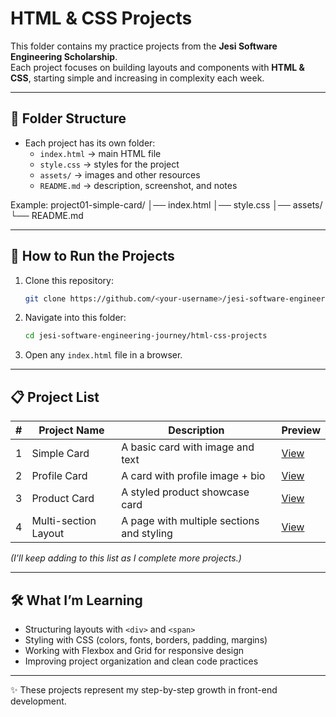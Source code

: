 # HTML & CSS Projects

This folder contains my practice projects from the **Jesi Software Engineering Scholarship**.  
Each project focuses on building layouts and components with **HTML & CSS**, starting simple and increasing in complexity each week.

---

## 📂 Folder Structure

- Each project has its own folder:
  - `index.html` → main HTML file
  - `style.css` → styles for the project
  - `assets/` → images and other resources
  - `README.md` → description, screenshot, and notes

Example:
project01-simple-card/
│── index.html
│── style.css
│── assets/
└── README.md

---

## 🚀 How to Run the Projects

1. Clone this repository:

   ```bash
   git clone https://github.com/<your-username>/jesi-software-engineering-journey.git
   ```

2. Navigate into this folder:

   ```bash
   cd jesi-software-engineering-journey/html-css-projects
   ```

3. Open any `index.html` file in a browser.

---

## 📋 Project List

| #   | Project Name         | Description                               | Preview                                  |
| --- | -------------------- | ----------------------------------------- | ---------------------------------------- |
| 1   | Simple Card          | A basic card with image and text          | [View](./project01-simple-card)          |
| 2   | Profile Card         | A card with profile image + bio           | [View](./project02-profile-card)         |
| 3   | Product Card         | A styled product showcase card            | [View](./project03-product-card)         |
| 4   | Multi-section Layout | A page with multiple sections and styling | [View](./project04-multi-section-layout) |

_(I’ll keep adding to this list as I complete more projects.)_

---

## 🛠️ What I’m Learning

- Structuring layouts with `<div>` and `<span>`
- Styling with CSS (colors, fonts, borders, padding, margins)
- Working with Flexbox and Grid for responsive design
- Improving project organization and clean code practices

---

✨ These projects represent my step-by-step growth in front-end development.
